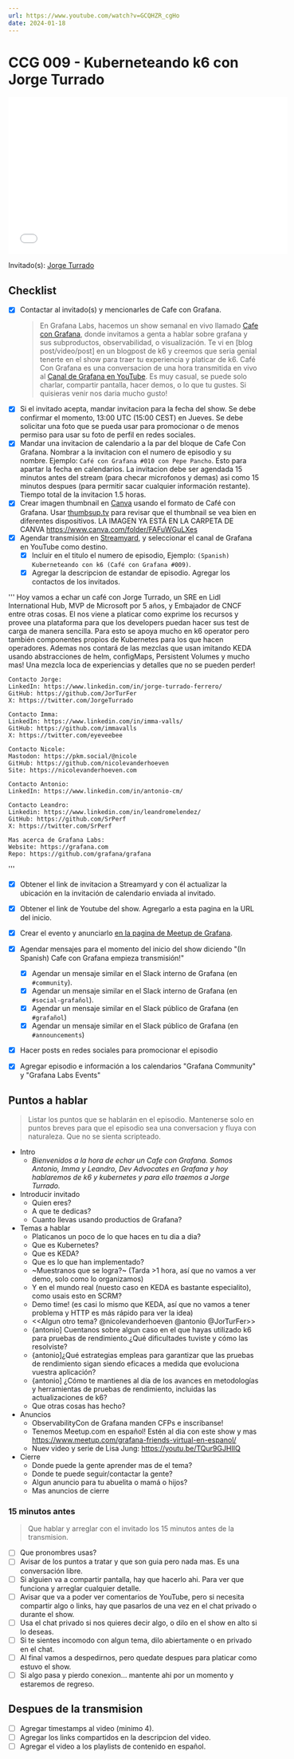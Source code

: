 ```yaml
---
url: https://www.youtube.com/watch?v=GCQHZR_cgHo
date: 2024-01-18
---
```

# CCG 009 - Kuberneteando k6 con Jorge Turrado

<iframe width="560" height="315" src="[https://www.youtube.com/watch?v=GCQHZR_cgHo](https://www.youtube.com/watch?v=GCQHZR_cgHo)" title="YouTube video player" frameborder="0" allow="accelerometer; autoplay; clipboard-write; encrypted-media; gyroscope; picture-in-picture" allowfullscreen></iframe>

Invitado(s): [Jorge Turrado](https://www.linkedin.com/in/jorge-turrado-ferrero/)

## Checklist

- [x] Contactar al invitado(s) y mencionarles de Cafe con Grafana.
	> En Grafana Labs, hacemos un show semanal en vivo llamado [Cafe con Grafana](https://www.youtube.com/watch?v=fodMyzisa6s), donde invitamos a genta a hablar sobre grafana y sus subproductos, observabilidad, o visualización. Te vi en [blog post/video/post] en un blogpost de k6 y creemos que seria genial tenerte en el show para traer tu experiencia y platicar de k6.
	Café Con Grafana es una conversacion de una hora transmitida en vivo al [Canal de Grafana en YouTube](https://youtube.com/@grafana). Es muy casual, se puede solo charlar, compartir pantalla, hacer demos, o lo que tu gustes. Si quisieras venir nos daria mucho gusto! 
- [x] Si el invitado acepta, mandar invitacion para la fecha del show. Se debe confirmar el momento, 13:00 UTC (15:00 CEST) en Jueves. Se debe solicitar una foto que se pueda usar para promocionar o de menos permiso para usar su foto de perfil en redes sociales.
- [x] Mandar una invitacion de calendario a la par del bloque de Cafe Con Grafana. Nombrar a la invitacion con el numero de episodio y su nombre. Ejemplo: `Café con Grafana #010 con Pepe Pancho`. Esto para apartar la fecha en calendarios. La invitacion debe ser agendada 15 minutos antes del stream (para checar microfonos y demas) asi como 15 minutos despues (para permitir sacar cualquier información restante). Tiempo total de la invitacion 1.5 horas.
- [x] Crear imagen thumbnail en [Canva](https://canva.com) usando el formato de Café con Grafana. Usar [thumbsup.tv](https://thumbsup.tv) para revisar que el thumbnail se vea bien en diferentes dispositivos. LA IMAGEN YA ESTÁ EN LA CARPETA DE CANVA https://www.canva.com/folder/FAFuWGuLXes
- [x] Agendar transmisión en [Streamyard](https://streamyard.com), y seleccionar el canal de Grafana en YouTube como destino.
	- [x] Incluir en el titulo el numero de episodio, Ejemplo: `(Spanish) Kuberneteando con k6 (Café con Grafana #009)`.
	- [x] Agregar la descripcion de estandar de episodio. Agregar los contactos de los invitados.

'''
	Hoy vamos a echar un café con Jorge Turrado, un SRE en Lidl International Hub, MVP de Microsoft por 5 años, y Embajador de CNCF entre otras cosas.
	El nos viene a platicar como exprime los recursos y provee una plataforma para que los developers puedan hacer sus test de carga de manera sencilla. Para esto se apoya mucho en k6 operator pero también componentes propios de Kubernetes para los que hacen operadores.
	Ademas nos contará de las mezclas que usan imitando KEDA usando abstracciones de helm, configMaps, Persistent Volumes y mucho mas!
	Una mezcla loca de experiencias y detalles que no se pueden perder!

	Contacto Jorge:
	LinkedIn: https://www.linkedin.com/in/jorge-turrado-ferrero/
	GitHub: https://github.com/JorTurFer
	X: https://twitter.com/JorgeTurrado

	Contacto Imma:
	LinkedIn: https://www.linkedin.com/in/imma-valls/
	GitHub: https://github.com/immavalls
	X: https://twitter.com/eyeveebee

	Contacto Nicole:
	Mastodon: https://pkm.social/@nicole
	GitHub: https://github.com/nicolevanderhoeven
	Site: https://nicolevanderhoeven.com

	Contacto Antonio:
	LinkedIn: https://www.linkedin.com/in/antonio-cm/

	Contacto Leandro:
	Linkedin: https://www.linkedin.com/in/leandromelendez/
	GitHub: https://github.com/SrPerf
	X: https://twitter.com/SrPerf

	Mas acerca de Grafana Labs:
	Website: https://grafana.com
	Repo: https://github.com/grafana/grafana
'''
- [x] Obtener el link de invitacion a Streamyard y con él actualizar la ubicación en la invitación de calendario enviada al invitado.
- [x] Obtener el link de Youtube del show. Agregarlo a esta pagina en la URL del inicio.
- [x] Crear el evento y anunciarlo [en la pagina de Meetup de Grafana](https://www.meetup.com/grafana-friends-virtual-meetup-group/).
- [x] Agendar mensajes para el momento del inicio del show diciendo "(In Spanish) Cafe con Grafana empieza transmisión!"
	- [x] Agendar un mensaje similar en el Slack interno de Grafana  (en `#community`).
	- [x] Agendar un mensaje similar en el Slack interno de Grafana  (en `#social-grafañol`).
	- [x] Agendar un mensaje similar en el Slack público de Grafana  (en `#grafañol`)
	- [x] Agendar un mensaje similar en el Slack público de Grafana  (en `#announcements`)
- [x] Hacer posts en redes sociales para promocionar el episodio
- [x] Agregar episodio e información a los calendarios "Grafana Community" y "Grafana Labs Events"


## Puntos a hablar

> Listar los puntos que se hablarán en el episodio. Mantenerse solo en puntos breves para que el episodio sea una conversacion y fluya con naturaleza. Que no se sienta scripteado.

- Intro
	- *Bienvenidos a la hora de echar un Cafe con Grafana. Somos Antonio, Imma y Leandro, Dev Advocates en Grafana y hoy hablaremos de k6 y kubernetes y para ello traemos a Jorge Turrado.*
- Introducir invitado
	- Quien eres?
	- A que te dedicas?
	- Cuanto llevas usando productios de Grafana?
- Temas a hablar
	- Platicanos un poco de lo que haces en tu dia a dia?
	- Que es Kubernetes?
	- Que es KEDA?
	- Que es lo que han implementado? 
	- ~Muestranos que se logra?~ (Tarda >1 hora, así que no vamos a ver demo, solo como lo organizamos)
 	- Y en el mundo real (nuesto caso en KEDA es bastante especialito), como usais esto en SCRM?
	- Demo time! (es casi lo mismo que KEDA, así que no vamos a tener problema y HTTP es más rápido para ver la idea)
	- <<Algun otro tema? @nicolevanderhoeven @antonio @JorTurFer>>
   	- {antonio] Cuentanos sobre algun caso en el que hayas utilizado k6 para pruebas de rendimiento.¿Qué dificultades tuviste y cómo las resolviste?
   	- {antonio]¿Qué estrategias empleas para garantizar que las pruebas de rendimiento sigan siendo eficaces a medida que evoluciona vuestra aplicación?
   	- {antonio] ¿Cómo te mantienes al día de los avances en metodologías y herramientas de pruebas de rendimiento, incluidas las actualizaciones de k6?
	- Que otras cosas has hecho?
- Anuncios
	- ObservabilityCon de Grafana manden CFPs e inscribanse!
 	- Tenemos Meetup.com en español! Estén al dia con este show y mas https://www.meetup.com/grafana-friends-virtual-en-espanol/
	- Nuev video y serie de Lisa Jung: https://youtu.be/TQur9GJHIIQ
- Cierre
	- Donde puede la gente aprender mas de el tema?
	- Donde te puede seguir/contactar la gente?
	- Algun anuncio para tu abuelita o mamá o hijos?
	- Mas anuncios de cierre

### 15 minutos antes

> Que hablar y arreglar con el invitado los 15 minutos antes de la transmision.

- [ ] Que pronombres usas?
- [ ] Avisar de los puntos a tratar y que son guia pero nada mas. Es una conversación libre.
- [ ] Si alguien va a compartir pantalla, hay que hacerlo ahi. Para ver que funciona y arreglar cualquier detalle.
- [ ] Avisar que va a poder ver comentarios de YouTube, pero si necesita compartir algo o links, hay que pasarlos de una vez en el chat privado o durante el show.
- [ ] Usa el chat privado si nos quieres decir algo, o dilo en el show en alto si lo deseas.
- [ ] Si te sientes incomodo con algun tema, dilo abiertamente o en privado en el chat.
- [ ] Al final vamos a despedirnos, pero quedate despues para platicar como estuvo el show.
- [ ] Si algo pasa y pierdo conexion... mantente ahi por un momento y estaremos de regreso.

## Despues de la transmision

- [ ] Agregar timestamps al video (minimo 4).
- [ ] Agregar los links compartidos en la descripcion del video.
- [ ] Agregar el video a los playlists de contenido en español.

